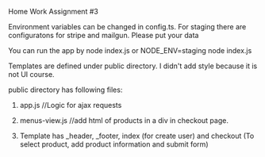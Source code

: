 Home Work Assignment #3

Environment variables can be changed in config.ts.
For staging there are configuratons for stripe and mailgun. Please put your data

You can run the app by node index.js or NODE_ENV=staging node index.js

Templates are defined under public directory. I didn't add style because it is not UI course.

public directory has following files:

1. app.js //Logic for ajax requests

2. menus-view.js //add html of products in a div in checkout page.

3. Template has _header, _footer, index (for create user) and checkout (To select product, add product information and submit form)





